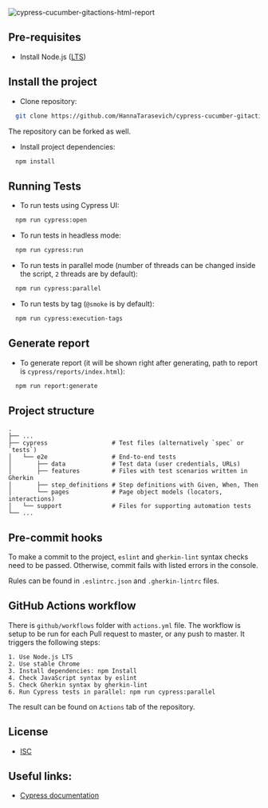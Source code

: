 
![cypress-cucumber-gitactions-html-report](https://socialify.git.ci/HannaTarasevich/cypress-cucumber-gitactions-html-report/image?description=1&descriptionEditable=Cypress%2013%2B%20with%20Cucumber%2C%20GitHub%20actions%20workflow%20and%20possibility%20to%20run%20tests%20in%20parallel%20and%20generate%20HTML%20report&language=1&name=1&owner=1&theme=Light)

## Pre-requisites

- Install Node.js ([LTS](https://nodejs.org/en))


## Install the project

- Clone repository:
```bash
  git clone https://github.com/HannaTarasevich/cypress-cucumber-gitactions-html-report.git
```
The repository can be forked as well.

- Install project dependencies:

```bash
  npm install
```
    
## Running Tests

- To run tests using Cypress UI:

```bash
  npm run cypress:open
```

- To run tests in headless mode:

```bash
  npm run cypress:run
```

- To run tests in parallel mode (number of threads can be changed inside the script, `2` threads are by default):

```bash
  npm run cypress:parallel
```

- To run tests by tag (`@smoke` is by default):

```bash
  npm run cypress:execution-tags
```


## Generate report

- To generate report (it will be shown right after generating, path to report is `cypress/reports/index.html`):

```bash
  npm run report:generate
```
## Project structure

    .
    ├── ...
    ├── cypress                  # Test files (alternatively `spec` or `tests`)
    │   └── e2e                  # End-to-end tests
    │       ├── data             # Test data (user credentials, URLs) 
    │       ├── features         # Files with test scenarios written in Gherkin 
    │       ├── step_definitions # Step definitions with Given, When, Then
    │       └── pages            # Page object models (locators, interactions)
    │   └── support              # Files for supporting automation tests
    └── ...

## Pre-commit hooks 

To make a commit to the project, `eslint` and `gherkin-lint` syntax checks need to be passed. Otherwise, commit fails with listed errors in the console.

Rules can be found in `.eslintrc.json` and `.gherkin-lintrc` files.


## GitHub Actions workflow
There is `github/workflows` folder with `actions.yml` file. 
The workflow is setup to be run for each Pull request to master, or any push to master.
It triggers the following steps:

    1. Use Node.js LTS
    2. Use stable Chrome
    3. Install dependencies: npm Install
    4. Check JavaScript syntax by eslint
    5. Check Gherkin syntax by gherkin-lint
    6. Run Cypress tests in parallel: npm run cypress:parallel

The result can be found on `Actions` tab of the repository.




## License

- [ISC](https://choosealicense.com/licenses/isc/)


## Useful links:

 - [Cypress documentation](https://docs.cypress.io/guides/overview/why-cypress)
